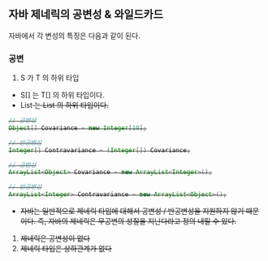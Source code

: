 ## 자바 제네릭의 공변성 & 와일드카드
자바에서 각 변성의 특징은 다음과 같이 된다.
### 공변
1. S 가 T 의 하위 타입
- S[] 는 T[] 의 하위 타입이다.
- List<S> 는 List<T> 의 하위 타입이다.


``` java
// 공변성
Object[] Covariance = new Integer[10];

// 반공변성
Integer[] Contravariance = (Integer[]) Covariance;

// 공변성
ArrayList<Object> Covariance = new ArrayList<Integer>();

// 반공변성
ArrayList<Integer> Contravariance = new ArrayList<Object>();

```

- 자바는 일반적으로 제네릭 타입에 대해서 공변성 / 반공변성을 지원하지 않기 때문이다. 즉, 자바의 제네릭은 무공변의 성질을 지닌다라고 정의 내릴 수 있다.
 1. 제네릭은 공변성이 없다
 3. 제네릭 타입은 상하관계가 없다
